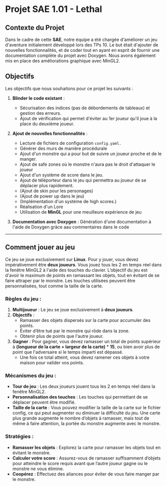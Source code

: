 # Projet SAE 1.01 - Lethal

## Contexte du Projet

Dans le cadre de cette **SAE**, notre équipe a été chargée d'améliorer un jeu d'aventure initialement développé lors des TPs 10. Le but était d'ajouter de nouvelles fonctionnalités, et de coder tout en ayant en esprit de fournir une documentation complète du projet avec Doxygen. Nous avons également mis en place des améliorations graphique avec MinGL2.

## Objectifs

Les objectifs que nous souhaitons pour ce projet les suivants :

1. **Blinder le code existant** : 
   - Sécurisation des indices (pas de débordements de tableaux) et gestion des erreurs.
   - Ajout de vérification qui permet d'éviter au 1er joueur qu'il joue à la place du deuxième joueur.
   
2. **Ajout de nouvelles fonctionnalités** :
   - Lecture de fichiers de configuration ```config.yaml.```
   - Générer des murs de manière procédurale
   - Ajout d'un monstre qui a pour but de suivre un joueur proche et de le manger.
   - Ajout de safe zones où le monstre n'aura pas le droit d'attaquer le joueur
   - Ajout d'un système de score dans le jeu.
   - Ajout de téléporteur dans le jeu qui permettra au joueur de se déplacer plus rapidement.
   - (Ajout de skin pour les personages)
   - (Ajout de power up dans le jeu)  
   - (Implémentation d'un système de high scores.)
   - Réalisation d'un Lore
   - Utilisation de **MinGL** pour une meuilleure expérience de jeu

3. **Documentation avec Doxygen** : Génération d'une documentation à l'aide de Doxygen grâce aau commentaires dans le code

---
## Comment jouer au jeu
Ce jeu se joue exclusivement sur **Linux**. Pour y jouer, vous devez impérativement être **deux joueurs**. Vous jouez tous les 2 en temps réel dans la fenêtre MinGL2 à l'aide des touches du clavier. L’objectif du jeu est d'avoir le maximum de points en ramassant les objets, tout en évitant de se faire attraper par le monstre. Les touches utilisées peuvent être personnalisées, tout comme la taille de la carte.

### Règles du jeu :
1. **Multijoueur** : Le jeu se joue exclusivement à **deux joueurs**.
2. **Objectifs** : 
   - Ramasser des objets dispersés sur la carte pour accumuler des points.
   - Éviter d’être tué par le monstre qui rôde dans la zone.
   - Obtenir plus de points que l'autre joueur.
3. **Gagner** : Pour gagner, vous devez ramasser un total de points supérieur à **(longueur de la carte + largeur de la carte)** * **15**, ou bien avoir plus de point que l'adversaire si le temps imparti est dépassé.
   - Une fois ce total atteint, vous devez ramener ces objets à votre maison pour valider vos points.

### Mécanismes du jeu :
- **Tour de jeu** : Les deux joueurs jouent tous les 2 en temps réel dans la fenêtre MinGL2.
- **Personnalisation des touches** : Les touches qui permettant de se déplacer peuvent être modifié.
- **Taille de la carte** : Vous pouvez modifier la taille de la carte sur le fichier config, ce qui peut augmenter ou diminuer la difficulté du jeu. Une carte plus grande augmente le nombre d’objets à ramasser, mais tout de même à faire attention, la portée du monstre augmente avec le monstre.

### Stratégies :
- **Ramasser les objets** : Explorez la carte pour ramasser les objets tout en évitant le monstre.
- **Calculer votre score** : Assurez-vous de ramasser suffisamment d’objets pour atteindre le score requis avant que l’autre joueur gagne ou le monstre ne vous élimine.
- **Coopérez** : Effectuez des aliances pour éviter de vous faire manger par le monstre.
